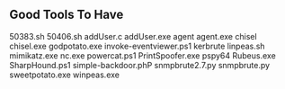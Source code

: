 
## Good Tools To Have

 50383.sh
 50406.sh
 addUser.c
 addUser.exe
 agent
 agent.exe
 chisel
 chisel.exe
 godpotato.exe
 invoke-eventviewer.ps1
 kerbrute
 linpeas.sh
 mimikatz.exe
 nc.exe
 powercat.ps1
 PrintSpoofer.exe
 pspy64
 Rubeus.exe
 SharpHound.ps1
 simple-backdoor.phP
 snmpbrute2.7.py
 snmpbrute.py
 sweetpotato.exe
 winpeas.exe